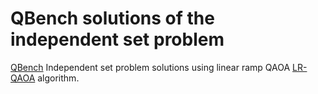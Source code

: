 # QBench solutions of the independent set problem
[QBench](https://git.zib.de/bzfkocht/qbench) Independent set problem solutions using linear ramp QAOA [LR-QAOA](https://arxiv.org/abs/2405.09169) algorithm.
